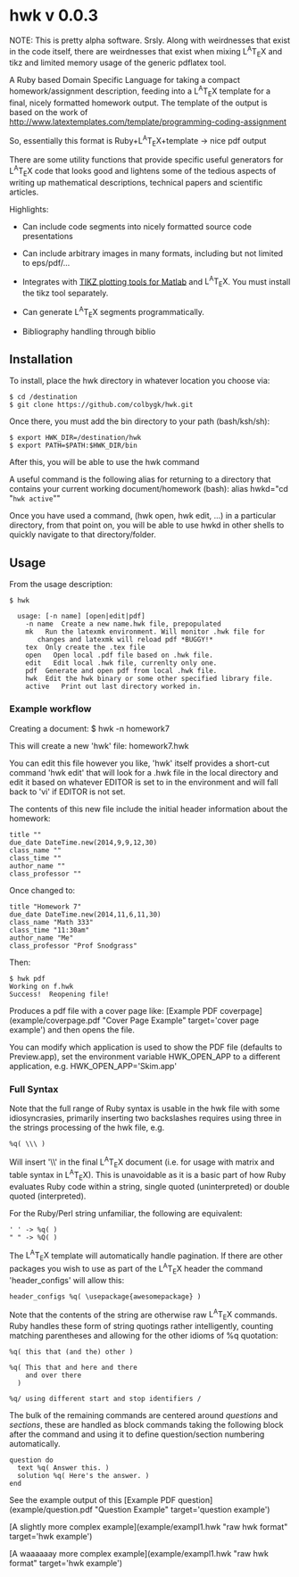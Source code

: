 <link href="README.css" rel="stylesheet"></link>

hwk v 0.0.3 
===

NOTE: This is pretty alpha software.  Srsly.  Along with weirdnesses that exist in the code itself, there are
weirdnesses that exist when mixing <span class="latex">L<sup>A</sup>T<sub>E</sub>X</span> and tikz and limited memory
usage of the generic pdflatex tool.

A Ruby based Domain Specific Language for taking a compact homework/assignment description, feeding into a <span class="latex">L<sup>A</sup>T<sub>E</sub>X</span> template for a final, nicely formatted homework output. The template of the output is based on the work of http://www.latextemplates.com/template/programming-coding-assignment 

So, essentially this format is Ruby+<span class="latex">L<sup>A</sup>T<sub>E</sub>X</span>+template -> nice pdf output

There are some utility functions that provide specific useful generators for
<span class="latex">L<sup>A</sup>T<sub>E</sub>X</span> code that looks good and lightens some of the tedious aspects of writing up mathematical
descriptions, technical papers and scientific articles.

Highlights:

  +   Can include code segments into nicely formatted source code presentations

  +   Can include arbitrary images in many formats, including but not limited to eps/pdf/...

  +   Integrates with [TIKZ plotting tools for Matlab](http://www.mathworks.com/matlabcentral/fileexchange/22022-matlab2tikz "matlab2tikz") and <span class="latex">L<sup>A</sup>T<sub>E</sub>X</span>.  You must install the tikz tool separately.

  +   Can generate <span class="latex">L<sup>A</sup>T<sub>E</sub>X</span> segments programmatically.

  +   Bibliography handling through biblio


Installation
---

  To install, place the hwk directory in whatever location you choose via:

    $ cd /destination
    $ git clone https://github.com/colbygk/hwk.git

  Once there, you must add the bin directory to your path (bash/ksh/sh):

    $ export HWK_DIR=/destination/hwk
    $ export PATH=$PATH:$HWK_DIR/bin

  After this, you will be able to use the hwk command

  A useful command is the following alias for returning to a directory that contains
  your current working document/homework (bash):
    alias hwkd="cd \"`hwk active`\""

  Once you have used a command, (hwk open, hwk edit, ...) in a particular directory,
  from that point on, you will be able to use hwkd in other shells to quickly navigate
  to that directory/folder.
  
Usage
---

  From the usage description:

    $ hwk

      usage: [-n name] [open|edit|pdf]
        -n name  Create a new name.hwk file, prepopulated
        mk   Run the latexmk environment. Will monitor .hwk file for
           changes and latexmk will reload pdf *BUGGY!*
        tex  Only create the .tex file
        open   Open local .pdf file based on .hwk file.
        edit   Edit local .hwk file, currenlty only one.
        pdf  Generate and open pdf from local .hwk file.
        hwk  Edit the hwk binary or some other specified library file.
        active   Print out last directory worked in.

### Example workflow
  Creating a document:
    $ hwk -n homework7

  This will create a new 'hwk' file: homework7.hwk
  
  You can edit this file however you like, 'hwk' itself provides a short-cut
  command 'hwk edit' that will look for a .hwk file in the local directory and
  edit it based on whatever EDITOR is set to in the environment and will fall back
  to 'vi' if EDITOR is not set.

  The contents of this new file include the initial header information about the
  homework:
    
    title ""
    due_date DateTime.new(2014,9,9,12,30)
    class_name ""
    class_time ""
    author_name ""
    class_professor ""

  Once changed to:

    title "Homework 7"
    due_date DateTime.new(2014,11,6,11,30)
    class_name "Math 333"
    class_time "11:30am"
    author_name "Me"
    class_professor "Prof Snodgrass"

  Then:

    $ hwk pdf
    Working on f.hwk
    Success!  Reopening file!

  Produces a pdf file with a cover page like: [Example PDF coverpage](example/coverpage.pdf "Cover Page Example" target='cover page example') and then opens the file.

  You can modify which application is used to show the PDF file (defaults to Preview.app),
  set the environment variable HWK_OPEN_APP to a different application, e.g. HWK_OPEN_APP='Skim.app'



### Full Syntax

  Note that the full range of Ruby syntax is usable in the hwk file with some idiosyncrasies, primarily inserting
  two backslashes requires using three in the strings processing of the hwk file, e.g.

    %q( \\\ )

  Will insert '\\\\' in the final <span class="latex">L<sup>A</sup>T<sub>E</sub>X</span> document (i.e. for usage with matrix and table syntax in <span class="latex">L<sup>A</sup>T<sub>E</sub>X</span>).
  This is unavoidable as it is a basic part of how Ruby evaluates Ruby code within a string, single quoted (uninterpreted)
  or double quoted (interpreted).

  For the Ruby/Perl string unfamiliar, the following are equivalent:

    ' ' -> %q( )
    " " -> %Q( )

  The <span class="latex">L<sup>A</sup>T<sub>E</sub>X</span> template will automatically handle pagination. If there are other packages you wish to use as part of the
  <span class="latex">L<sup>A</sup>T<sub>E</sub>X</span> header the command 'header\_configs' will allow this:

    header_configs %q( \usepackage{awesomepackage} )

  Note that the contents of the string are otherwise raw <span class="latex">L<sup>A</sup>T<sub>E</sub>X</span> commands. Ruby
  handles these form of string quotings rather intelligently, counting matching parentheses and allowing for the other
  idioms of %q quotation:

    %q( this that (and the) other )

    %q( This that and here and there
        and over there
      )

    %q/ using different start and stop identifiers /

  The bulk of the remaining commands are centered around *questions* and *sections*, these are handled as block commands
  taking the following block after the command and using it to define question/section numbering automatically.

    question do
      text %q( Answer this. )
      solution %q( Here's the answer. )
    end

  See the example output of this [Example PDF question](example/question.pdf "Question Example" target='question example')
  
  [A slightly more complex example](example/exampl1.hwk "raw hwk format" target='hwk example')

  [A waaaaaay more complex example](example/exampl1.hwk "raw hwk format" target='hwk example')

